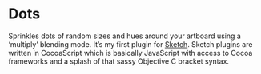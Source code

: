 Dots
==================

Sprinkles dots of random sizes and hues around your artboard using a ‘multiply’ blending mode. It’s my first plugin for [Sketch](http://bohemiancoding.com/sketch/). Sketch plugins are written in CocoaScript which is basically JavaScript with access to Cocoa frameworks and a splash of that sassy Objective C bracket syntax. 

